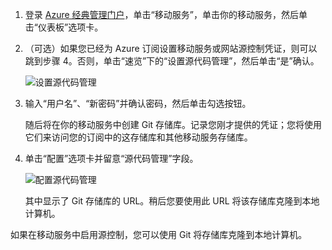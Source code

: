 1. 登录 [Azure 经典管理门户](https://manage.windowsazure.cn/)，单击“移动服务”，单击你的移动服务，然后单击“仪表板”选项卡。

2. （可选）如果您已经为 Azure 订阅设置移动服务或网站源控制凭证，则可以跳到步骤 4。否则，单击“速览”下的“设置源代码管理”，然后单击“是”确认。

    ![设置源代码管理](./media/mobile-services-enable-source-control/mobile-setup-source-control.png)

3. 输入“用户名”、“新密码”并确认密码，然后单击勾选按钮。

    随后将在你的移动服务中创建 Git 存储库。记录您刚才提供的凭证；您将使用它们来访问您的订阅中的这存储库和其他移动服务存储库。

4. 单击“配置”选项卡并留意“源代码管理”字段。

    ![配置源代码管理](./media/mobile-services-enable-source-control/mobile-source-control-configure.png)

    其中显示了 Git 存储库的 URL。稍后您要使用此 URL 将该存储库克隆到本地计算机。

如果在移动服务中启用源控制，您可以使用 Git 将存储库克隆到本地计算机。

<!---HONumber=Mooncake_0118_2016-->